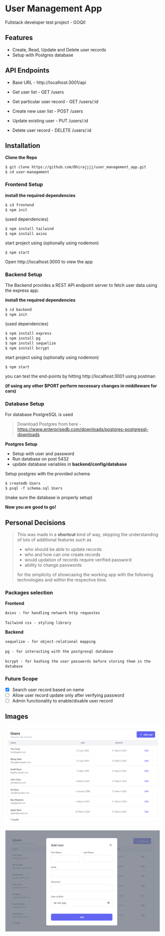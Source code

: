 # User Management App
Fullstack developer test project - GOQII

## Features
- Create, Read, Update and Delete user records
- Setup with Postgres database

## API Endpoints
- Base URL - http://localhost:3001/api

- Get user list - GET /users
- Get particular user record - GET /users/:id
- Create new user list - POST /users
- Update existing user - PUT /users/:id
- Delete user record - DELETE /users/:id

## Installation
**Clone the Repo**

    $ git clone https://github.com/Dhirajjjj/user_management_app.git
    $ cd user-management

### Frontend  Setup 
**install the required dependencies**

    $ cd frontend
    $ npm init

(used dependencies)

    $ npm install tailwind
    $ npm install axios

start project using (optionally using nodemon)

    $ npm start

Open http://localhost:3000 to view the app

### Backend  Setup 
The Backend provides a REST API endpoint server to fetch user data using the express app.

**install the required dependencies**

    $ cd backend
    $ npm init

(used dependencies)

    $ npm install express
    $ npm install pg
    $ npm install sequelize
    $ npm install bcrypt

start project using (optionally using nodemon)

    $ npm start

you can test the end-points by hitting http://localhost:3001 using postman

**(if using any other $PORT perform necessary changes in middleware for cors)**


### Database Setup
For database PostgreSQL is used

> Download Postgres from here - https://www.enterprisedb.com/downloads/postgres-postgresql-downloads

**Postgres Setup**
- Setup with user and password
- Run database on post 5432
- update database variables in **backend/config/database**

Setup postgres with the provided schema

    $ createdb Users
    $ psql -f schema.sql Users

(make sure the database is properly setup) 

**Now you are good to go!**

## Personal Decisions

> This was made in a **shortcut** kind of way, skipping the understanding of lots of additional features such as
> - who should be able to update records 
> - who and how can one create records
> - would updation of records require verified password
> - ability to change passwords
>
> for the simplicity of showcasing the working app with the following technologies and within the respective time.

### Packages selection
**Frontend**

    Axios - for handling network http requestes

    Tailwind css - styling library 

**Backend**

    sequelize - for object-relational mapping

    pg - for interacting with the postgresql database

    bcrypt - for hashing the user passwords before storing them in the database


### Future Scope
 
- [x] Search user record based on name
- [ ] Allow user record update only after verifying password 
- [ ] Admin functionality to enable/disable user record

## Images

![alt text](image.png)

![alt text](image-1.png)